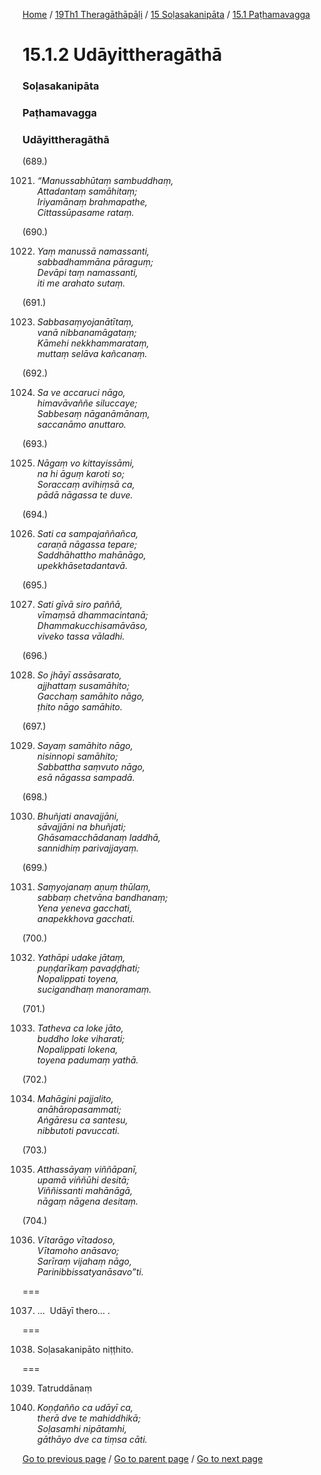 
[Home](/) / [19Th1 Theragāthāpāḷi](/tipitaka/19Th1.md) / [15 Soḷasakanipāta](/tipitaka/19Th1/15.md) / [15.1 Paṭhamavagga](/tipitaka/19Th1/15/15.1.md)

# 15.1.2 Udāyittheragāthā

### Soḷasakanipāta

### Paṭhamavagga

### Udāyittheragāthā

(689.)

1021. _“Manussabhūtaṃ sambuddhaṃ,_  
_Attadantaṃ samāhitaṃ;_  
_Iriyamānaṃ brahmapathe,_  
_Cittassūpasame rataṃ._  


(690.)

1022. _Yaṃ manussā namassanti,_  
_sabbadhammāna pāraguṃ;_  
_Devāpi taṃ namassanti,_  
_iti me arahato sutaṃ._  


(691.)

1023. _Sabbasaṃyojanātītaṃ,_  
_vanā nibbanamāgataṃ;_  
_Kāmehi nekkhammarataṃ,_  
_muttaṃ selāva kañcanaṃ._  


(692.)

1024. _Sa ve accaruci nāgo,_  
_himavāvaññe siluccaye;_  
_Sabbesaṃ nāganāmānaṃ,_  
_saccanāmo anuttaro._  


(693.)

1025. _Nāgaṃ vo kittayissāmi,_  
_na hi āguṃ karoti so;_  
_Soraccaṃ avihiṃsā ca,_  
_pādā nāgassa te duve._  


(694.)

1026. _Sati ca sampajaññañca,_  
_caraṇā nāgassa tepare;_  
_Saddhāhattho mahānāgo,_  
_upekkhāsetadantavā._  


(695.)

1027. _Sati gīvā siro paññā,_  
_vīmaṃsā dhammacintanā;_  
_Dhammakucchisamāvāso,_  
_viveko tassa vāladhi._  


(696.)

1028. _So jhāyī assāsarato,_  
_ajjhattaṃ susamāhito;_  
_Gacchaṃ samāhito nāgo,_  
_ṭhito nāgo samāhito._  


(697.)

1029. _Sayaṃ samāhito nāgo,_  
_nisinnopi samāhito;_  
_Sabbattha saṃvuto nāgo,_  
_esā nāgassa sampadā._  


(698.)

1030. _Bhuñjati anavajjāni,_  
_sāvajjāni na bhuñjati;_  
_Ghāsamacchādanaṃ laddhā,_  
_sannidhiṃ parivajjayaṃ._  


(699.)

1031. _Saṃyojanaṃ aṇuṃ thūlaṃ,_  
_sabbaṃ chetvāna bandhanaṃ;_  
_Yena yeneva gacchati,_  
_anapekkhova gacchati._  


(700.)

1032. _Yathāpi udake jātaṃ,_  
_puṇḍarīkaṃ pavaḍḍhati;_  
_Nopalippati toyena,_  
_sucigandhaṃ manoramaṃ._  


(701.)

1033. _Tatheva ca loke jāto,_  
_buddho loke viharati;_  
_Nopalippati lokena,_  
_toyena padumaṃ yathā._  


(702.)

1034. _Mahāgini pajjalito,_  
_anāhāropasammati;_  
_Aṅgāresu ca santesu,_  
_nibbutoti pavuccati._  


(703.)

1035. _Atthassāyaṃ viññāpanī,_  
_upamā viññūhi desitā;_  
_Viññissanti mahānāgā,_  
_nāgaṃ nāgena desitaṃ._  


(704.)

1036. _Vītarāgo vītadoso,_  
_Vītamoho anāsavo;_  
_Sarīraṃ vijahaṃ nāgo,_  
_Parinibbissatyanāsavo”ti._  


===

1037. …  Udāyī thero… .



===

1038. Soḷasakanipāto niṭṭhito.



===

1039. Tatruddānaṃ



1040. _Koṇḍañño ca udāyī ca,_  
_therā dve te mahiddhikā;_  
_Soḷasamhi nipātamhi,_  
_gāthāyo dve ca tiṃsa cāti._  


[Go to previous page](/tipitaka/19Th1/15/15.1/15.1.1.md) / [Go to parent page](/tipitaka/19Th1/15/15.1.md) / [Go to next page](/tipitaka/19Th1/16.md)


